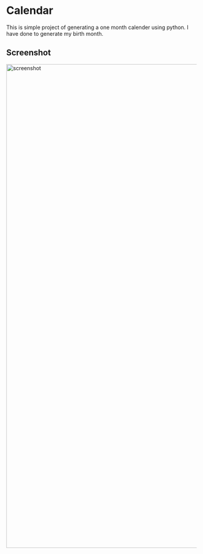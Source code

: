 # Calendar
 This is simple project of generating a one month calender using python. I have done to generate my birth month. 

## Screenshot
 <img width="1280" alt="screenshot" src="https://github.com/McRonaah/calendar/assets/105648993/b934535c-a234-4995-bcbf-442cb1e11c0f">
